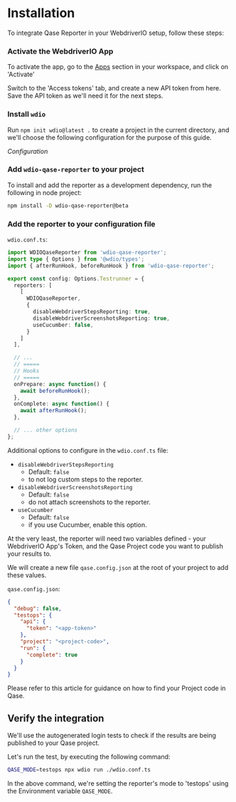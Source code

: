 # Installation

To integrate Qase Reporter in your WebdriverIO setup, follow these steps:

### Activate the WebdriverIO App
To activate the app, go to the [Apps](https://app.qase.io/apps?app=wdio-reporter) section in your workspace, and click on 'Activate'

Switch to the 'Access tokens' tab, and create a new API token from here. Save the API token as we'll need it for the next steps.

### Install `wdio`
Run `npm init wdio@latest .` to create a project in the current directory, and we'll choose the following configuration for the purpose of this guide.

*Configuration*

### Add `wdio-qase-reporter` to your project
To install and add the reporter as a development dependency, run the following in node project:

```bash
npm install -D wdio-qase-reporter@beta
```

### Add the reporter to your configuration file
`wdio.conf.ts`:

```typescript
import WDIOQaseReporter from 'wdio-qase-reporter';
import type { Options } from '@wdio/types';
import { afterRunHook, beforeRunHook } from 'wdio-qase-reporter';

export const config: Options.Testrunner = {
  reporters: [
    [
      WDIOQaseReporter, 
      {
        disableWebdriverStepsReporting: true,
        disableWebdriverScreenshotsReporting: true,
        useCucumber: false,
      }
    ]
  ],

  // ...
  // =====
  // Hooks
  // =====
  onPrepare: async function() {
    await beforeRunHook();
  },
  onComplete: async function() {
    await afterRunHook();
  },

  // ... other options
};
```

Additional options to configure in the `wdio.conf.ts` file:

- `disableWebdriverStepsReporting`
  - Default: `false`
  - to not log custom steps to the reporter.
- `disableWebdriverScreenshotsReporting`
  - Default: `false`
  - do not attach screenshots to the reporter.
- `useCucumber`
  - Default: `false`
  - if you use Cucumber, enable this option.

At the very least, the reporter will need two variables defined - your WebdriverIO App's Token, and the Qase Project code you want to publish your results to.

We will create a new file `qase.config.json` at the root of your project to add these values.

`qase.config.json`:

```json
{
  "debug": false,
  "testops": {
    "api": {
      "token": "<app-token>"
    },
    "project": "<project-code>",
    "run": {
      "complete": true
    }
  }
} 
```

Please refer to this article for guidance on how to find your Project code in Qase.

## Verify the integration
We'll use the autogenerated login tests to check if the results are being published to your Qase project.

Let's run the test, by executing the following command:

```bash
QASE_MODE=testops npx wdio run ./wdio.conf.ts
```

In the above command, we're setting the reporter's mode to 'testops' using the Environment variable `QASE_MODE`. 
